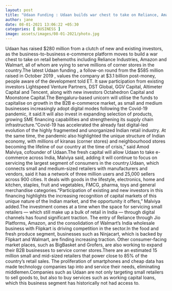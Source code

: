 ```yaml
---
layout: post
title: "Udaan Funding : Udaan builds war chest to take on Reliance, Amazon and Flipkart"
author: jane 
date: 08-01-2021 13:06:22 +05:30 
categories: [ BUSINESS ] 
image: assets/images/08-01-2021/photo.jpg
---
```

Udaan has raised $280 million from a clutch of new and existing investors, as the business-to-business e-commerce platform moves to build a war chest to take on retail behemoths including Reliance Industries, Amazon and Walmart, all of whom are vying to serve millions of corner stores in the country.The latest Udaan funding , a follow-on round from the $585 million raised in October 2019 , values the company at $3.1 billion post-money, people aware of the development told ET. It saw participation from existing investors Lightspeed Venture Partners, DST Global, GGV Capital, Altimeter Capital and Tencent, along with new investors Octahedron Capital and Moonstone Capital.The Bengaluru-based unicorn will utilise the funds to capitalise on growth in the B2B e-commerce market, as small and medium businesses increasingly adopt digital modes following the Covid-19 pandemic, it said.It will also invest in expanding selection of products, growing SME financing capabilities and strengthening its supply chain infrastructure.“Covid-19 has accelerated the already fast digital-led evolution of the highly fragmented and unorganized Indian retail industry. At the same time, the pandemic also highlighted the unique structure of Indian economy, with millions of kiranas (corner stores) and neighbourhood stores becoming the lifeline of our country at the time of crisis,” said Amod Malviya, cofounder of Udaan.The fresh capital will allow Udaan to take e-commerce across India, Malviya said, adding it will continue to focus on servicing the largest segment of consumers in the country.Udaan, which connects small and medium-sized retailers with manufacturers and vendors, said it has a network of three million users and 25,000 sellers across 900 cities. It deals with goods in the lifestyle, electronics, home and kitchen, staples, fruit and vegetables, FMCG, pharma, toys and general merchandise categories.“Participation of existing and new investors in this financing highlights the increasing recognition of capital markets of this unique nature of the Indian market, and the opportunity it offers,” Malviya added.The investment comes at a time when the space for servicing small retailers — which still make up a bulk of retail in India — through digital channels has found significant traction. The entry of Reliance through Jio Platforms, Amazon, and the consolidation of Walmart’s India wholesale business with Flipkart is driving competition in the sector.In the food and fresh produce segment, businesses such as Ninjacart, which is backed by Flipkart and Walmart, are finding increasing traction. Other consumer-facing market places, such as BigBasket and Grofers, are also working to expand their B2B businesses to service corner stores.There are an estimated 15 million small and mid-sized retailers that power close to 85% of the country’s retail sales. The proliferation of smartphones and cheap data has made technology companies tap into and service their needs, eliminating middlemen.Companies such as Udaan are not only targeting small retailers to sell goods to, but also to buy services such as working capital loans, which this business segment has historically not had access to.